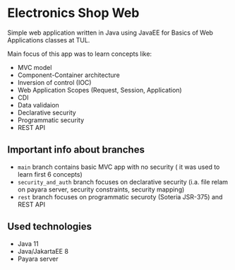# Electronics Shop Web

Simple web application written in Java using JavaEE for Basics of Web Applications classes at TUL. 

Main focus of this app was to learn concepts like: 
* MVC model
* Component-Container architecture
* Inversion of control (IOC)
* Web Application Scopes (Request, Session, Application)
* CDI
* Data validaion
* Declarative security
* Programmatic security
* REST API

## Important info about branches
* ```main``` branch contains basic MVC app with no security ( it was used to learn first 6 concepts)
* ```security_and_auth``` branch focuses on declarative security (i.a. file relam on payara server, security constraints, security mapping)
* ```rest``` branch focuses on programmatic securoty (Soteria JSR-375) and REST API

## Used technologies
* Java 11
* Java/JakartaEE 8
* Payara server
